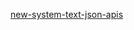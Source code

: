 [new-system-text-json-apis](https://devblogs.microsoft.com/dotnet/try-the-new-system-text-json-apis/)